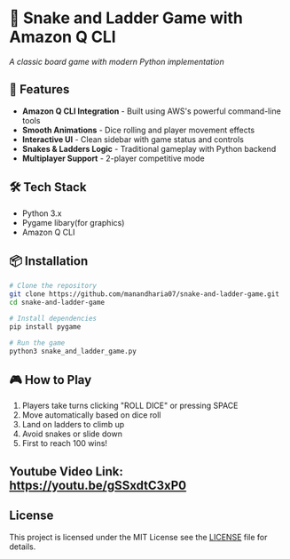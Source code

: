 # 🐍 Snake and Ladder Game with Amazon Q CLI
 
*A classic board game with modern Python implementation*

## 🚀 Features
- **Amazon Q CLI Integration** - Built using AWS's powerful command-line tools
- **Smooth Animations** - Dice rolling and player movement effects
- **Interactive UI** - Clean sidebar with game status and controls
- **Snakes & Ladders Logic** - Traditional gameplay with Python backend
- **Multiplayer Support** - 2-player competitive mode

## 🛠️ Tech Stack
- Python 3.x
- Pygame libary(for graphics)
- Amazon Q CLI

## 📦 Installation
```bash
# Clone the repository
git clone https://github.com/manandharia07/snake-and-ladder-game.git
cd snake-and-ladder-game

# Install dependencies
pip install pygame 

# Run the game
python3 snake_and_ladder_game.py
```
## 🎮 How to Play
1) Players take turns clicking "ROLL DICE" or pressing SPACE
2) Move automatically based on dice roll
3) Land on ladders to climb up
4) Avoid snakes or slide down
5) First to reach 100 wins!

## Youtube Video Link: https://youtu.be/gSSxdtC3xP0
 
## License
This project is licensed under the MIT License see the [LICENSE](https://choosealicense.com/licenses/mit/) file for details.
